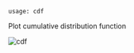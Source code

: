 ```text
usage: cdf
```

Plot cumulative distribution function

![cdf](https://user-images.githubusercontent.com/25267873/112729910-75a1cf80-8f26-11eb-801a-2b44b193022b.png)
